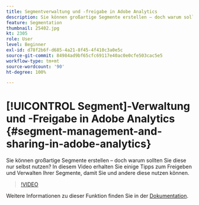 ```yaml
---
title: Segmentverwaltung und -freigabe in Adobe Analytics
description: Sie können großartige Segmente erstellen – doch warum sollten Sie diese nur selbst nutzen? In diesem Video erhalten Sie einige Tipps zum Freigeben und Verwalten Ihrer Segmente, damit Sie und andere diese nutzen können.
feature: Segmentation
thumbnail: 25402.jpg
kt: 2305
role: User
level: Beginner
exl-id: d78f2b6f-d685-4a21-8f45-4f410c3a0e5c
source-git-commit: 84984ad9bf65cfc69117e40ac0e0cfe503cac5e5
workflow-type: tm+mt
source-wordcount: '90'
ht-degree: 100%

---
```


# [!UICONTROL Segment]-Verwaltung und -Freigabe in Adobe Analytics {#segment-management-and-sharing-in-adobe-analytics}

Sie können großartige Segmente erstellen – doch warum sollten Sie diese nur selbst nutzen? In diesem Video erhalten Sie einige Tipps zum Freigeben und Verwalten Ihrer Segmente, damit Sie und andere diese nutzen können.

>[!VIDEO](https://video.tv.adobe.com/v/37597/?quality=12&learn=on&captions=ger)

Weitere Informationen zu dieser Funktion finden Sie in der [Dokumentation](https://experienceleague.adobe.com/docs/analytics/components/segmentation/segmentation-workflow/seg-manage.html?lang=de).
